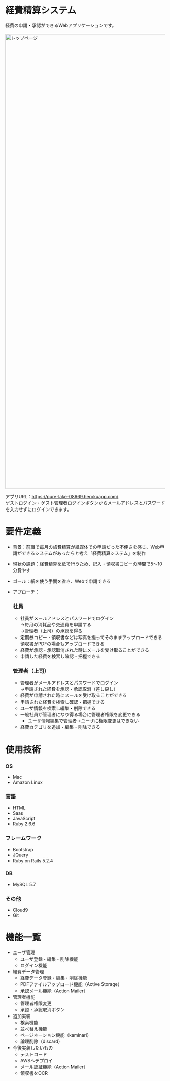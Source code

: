# 経費精算システム
  経費の申請・承認ができるWebアプリケーションです。<br>  
  <img width="1433" alt="トップページ" src="https://user-images.githubusercontent.com/76086661/114688094-58a33400-9d4f-11eb-8211-2a9edd1a41cd.png">

  アプリURL：https://pure-lake-08669.herokuapp.com/ <br>
  ゲストログイン・ゲスト管理者ログインボタンからメールアドレスとパスワードを入力せずにログインできます。

# 要件定義
* 背景：前職で毎月の旅費精算が紙媒体での申請だった不便さを感じ、Web申請ができるシステムがあったらと考え「経費精算システム」を制作

* 現状の課題：経費精算を紙で行うため、記入・領収書コピーの時間で5〜10分費やす
* ゴール：紙を使う手間を省き、Webで申請できる
* アプローチ：
  ### 社員
  * 社員がメールアドレスとパスワードでログイン<br>
    →毎月の消耗品や交通費を申請する<br>
    →管理者（上司）の承認を得る<br>
  * 定期券コピー・領収書などは写真を撮ってそのままアップロードできる<br>
    領収書がPDFの場合もアップロードできる
  * 経費が承認・承認取消された時にメールを受け取ることができる
  * 申請した経費を検索し確認・把握できる
 
  ### 管理者（上司）
  * 管理者がメールアドレスとパスワードでログイン<br>
    →申請された経費を承認・承認取消（差し戻し）
  * 経費が申請された時にメールを受け取ることができる
  * 申請された経費を検索し確認・把握できる
  * ユーザ情報を検索し編集・削除できる
  * 一般社員が管理者になり得る場合に管理者権限を変更できる
    - ユーザ情報編集で管理者→ユーザに権限変更はできない
  * 経費カテゴリを追加・編集・削除できる

# 使用技術
### OS
- Mac
- Amazon Linux

### 言語
- HTML
- Saas
- JavaScript
- Ruby 2.6.6

### フレームワーク
- Bootstrap
- JQuery
- Ruby on Rails 5.2.4

### DB
- MySQL 5.7

### その他
- Cloud9
- Git

# 機能一覧
- ユーザ管理
  - ユーザ登録・編集・削除機能
  - ログイン機能
- 経費データ管理
  - 経費データ登録・編集・削除機能
  - PDFファイルアップロード機能（Active Storage）
  - 承認メール機能（Action Mailer）
- 管理者機能
  - 管理者権限変更
  - 承認・承認取消ボタン
- 追加実装
  - 検索機能
  - 並べ替え機能
  - ページネーション機能（kaminari）
  - 論理削除（discard）
- 今後実装したいもの
  - テストコード
  - AWSへデプロイ
  - メール認証機能（Action Mailer）
  - 領収書をOCR
